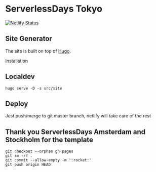 # ServerlessDays Tokyo

[![Netlify Status](https://api.netlify.com/api/v1/badges/bb6ae8b2-7719-47d3-b40b-a5fbf2f7f57c/deploy-status)](https://app.netlify.com/sites/wonderful-perlman-4b3560/deploys)


## Site Generator

The site is built on top of [Hugo](https://gohugo.io).

[Installation](https://gohugo.io/getting-started/installing/)

## Localdev

```
hugo serve -D -s src/site
```

## Deploy

Just push/merge to git master branch, netlify will take care of the rest

## Thank you ServerlessDays Amsterdam and Stockholm for the template

```
git checkout --orphan gh-pages
git rm -rf .
git commit --allow-empty -m ':rocket:'
git push origin HEAD
```
